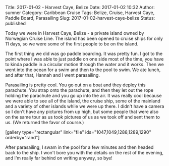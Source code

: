 Title: 2017-01-02 - Harvest Caye, Belize
Date: 2017-01-02 10:32
Author: sumner
Category: Caribbean Cruise
Tags: Belize, Cruise, Harvest Caye, Paddle Board, Parasailing
Slug: 2017-01-02-harvest-caye-belize
Status: published

Today we were in Harvest Caye, Belize - a private island owned by
Norwegian Cruise Line. The island has been opened to cruise ships for
only 11 days, so we were some of the first people to be on the island.

The first thing we did was go paddle boarding. It was pretty fun. I got
to the point where I was able to just paddle on one side most of the
time, you have to kinda paddle in a circular motion through the water
and it works. Then we went into the ocean for a swim and then to the
pool to swim. We ate lunch, and after that, Hannah and I went
parasailing.

Parasailing is pretty cool. You go out on a boat and they deploy this
parachute. You strap onto the parachute, and then they let out the rope
holding the parachute and you go up into the air. It was really cool
because we were able to see all of the island, the cruise ship, some of
the mainland and a variety of other islands while we were up there. I
didn't have a camera so I don't have any pictures from up high, but some
people that were also on the same tour as us took pictures of us as we
took off and sent them to us. (We returned the favor of course.)

\[gallery type="rectangular" link="file" ids="1047,1049,1288,1289,1290"
orderby="rand"\]

After parasailing, I swam in the pool for a few minutes and then headed
back to the ship. I won't bore you with the details on the rest of the
evening, and I'm really far behind on writing anyway, so bye!
